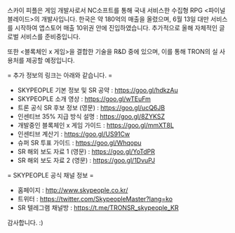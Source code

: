 스카이 피플은 게임 개발사로서 NC소프트를 통해 국내 서비스한 수집형 RPG <파이널 블레이드>의 개발사입니다. 한국은 약 180억의 매출을 올렸으며, 6월 13일 대만 서비스를 시작하여 앱스토어 매출 10위권 안에 진입하였습니다.
추가적으로 올해 자체적인 글로벌 서비스를 준비중입니다.

또한 <블록체인 x 게임>을 결합한 기술을 R&D 중에 있으며, 이를 통해 TRON의 실 사용처를 제공할 예정입니다.

 = 추가 정보의 링크는 아래와 같습니다. =

+ SKYPEOPLE 기본 정보 및 SR 공약 : https://goo.gl/hdkzAu
+ SKYPEOPLE 소개 영상 : https://goo.gl/wTEuFm
+ 트론 공식 SR 후보 정보 (영문) : https://goo.gl/ucQ6JB
+ 인센티브 35% 지급 방식 설명 : https://goo.gl/8ZYKSZ
+ 개발중인 블록체인 x 게임 가이드 : https://goo.gl/mmXT8L
+ 인센티브 계산기 : https://goo.gl/US91Cw
+ 슈퍼 SR 투표 가이드 : https://goo.gl/Whqopu
+ SR 해외 보도 자료 1 (영문) : https://goo.gl/YoTdPR
+ SR 해외 보도 자료 2 (영문) : https://goo.gl/1DvuPJ

 = SKYPEOPLE 공식 채널 정보 =
+ 홈페이지 : http://www.skypeople.co.kr/
+ 트위터 : https://twitter.com/SkypeopleMaster?lang=ko
+ SR 텔레그램 채널방 : https://t.me/TRONSR_skypeople_KR

감사합니다. :)
